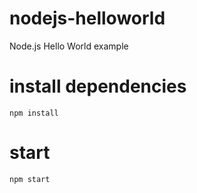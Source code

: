 # nodejs-helloworld
Node.js Hello World example

# install dependencies
    npm install
# start

    npm start
